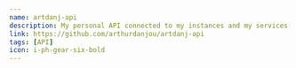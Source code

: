 ```yaml
---
name: artdanj-api
description: My personal API connected to my instances and my services
link: https://github.com/arthurdanjou/artdanj-api
tags: [API]
icon: i-ph-gear-six-bold
---
```

